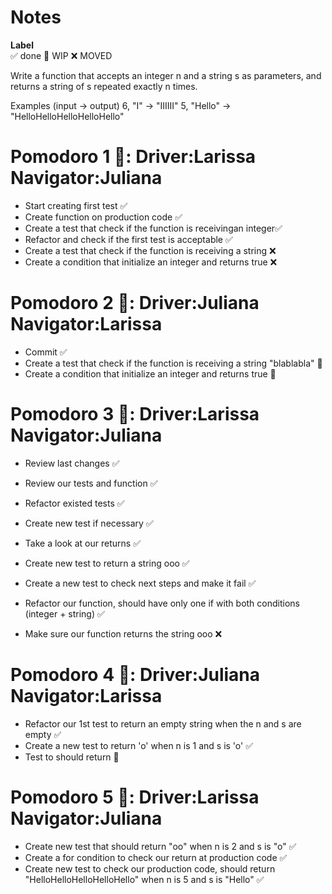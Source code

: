 # Notes

**Label**  
✅ done 🚧 WIP ❌ MOVED

Write a function that accepts an integer n and a string s as parameters, and returns a string of s repeated exactly n times.

Examples (input -> output)
6, "I"     -> "IIIIII"
5, "Hello" -> "HelloHelloHelloHelloHello"

# Pomodoro 1 🍅: Driver:Larissa Navigator:Juliana
- Start creating first test ✅ 
- Create function on production code ✅ 
- Create a test that check if the function is receivingan integer✅  
- Refactor and check if the first test is acceptable ✅ 
- Create a test that check if the function is receiving a string ❌
- Create a condition that initialize an integer and returns true ❌

# Pomodoro 2 🍅: Driver:Juliana Navigator:Larissa
- Commit ✅
- Create a test that check if the function is receiving a string "blablabla" 🚧
- Create a condition that initialize an integer and returns true 🚧

# Pomodoro 3 🍅: Driver:Larissa Navigator:Juliana
- Review last changes ✅
- Review our tests and function ✅
- Refactor existed tests ✅

- Create new test if necessary ✅
- Take a look at our returns ✅
- Create new test to return a string ooo ✅

- Create a new test to check next steps and make it fail ✅
- Refactor our function, should have only one if with both conditions (integer + string) ✅
- Make sure our function returns the string ooo ❌

# Pomodoro 4 🍅: Driver:Juliana Navigator:Larissa
- Refactor our 1st test to return an empty string when the n and s are empty ✅
- Create a new test to return 'o' when n is 1 and s is 'o' ✅
- Test to should return 🚧

# Pomodoro 5 🍅: Driver:Larissa Navigator:Juliana
- Create new test that should return "oo" when n is 2 and s is "o" ✅
- Create a for condition to check our return at production code ✅
- Create new test to check our production code, should return "HelloHelloHelloHelloHello" when n is 5 and s is "Hello" ✅
